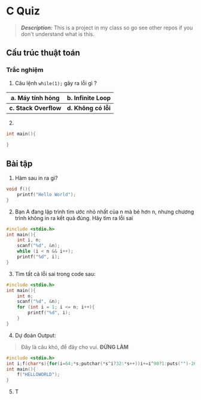 C Quiz
==============================

> __*Description:*__ This is a project in my class so go see other repos if you don't understand what is this.

## Cấu trúc thuật toán

### Trắc nghiệm

1. Câu lệnh  `while(1);`  gây ra lỗi gì ?

|**a. Máy tính hỏng**|**b. Infinite Loop**|
|---|---|
|**c. Stack Overflow**|**d. Không có lỗi**|

2. 

```c++
int main(){
    
}
```
## Bài tập

<!-- Hàm sau in ra gì / trả về kết quả gì ? -->

1. Hàm sau in ra gì?

```c++
void f(){
    printf("Hello World");
}
```

2. Bạn A đang lập trình tìm ước nhỏ nhất của n mà bé hơn n, nhưng chương trình không in ra kết quả đúng. Hãy tìm ra lỗi sai

```c++
#include <stdio.h>
int main(){
    int i, n;
    scanf("%d", &n);
    while (i < n && i++);
    printf("%d", i);
}
```

3. Tìm tất cả lỗi sai trong code sau:

```c++
#include <stdio.h>
int main(){
    int n;
    scanf("%d", &n);
    for (int i = 1; i <= n; i++){
        printf("%d", i);
    }
}
```

4. Dự đoán Output:
> Đây là câu khó, để đây cho vui. **ĐỪNG LÀM**

```c++
#include <stdio.h>
int i;f(char*s){for(i=64;*s;putchar(*s^i?32:*s++))i+=i^90?1:puts("")-26;}
int main(){
	f("HELLOWORLD");
}
```

5. T